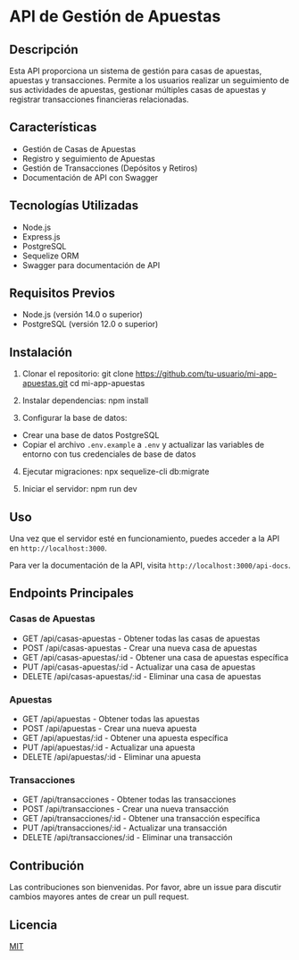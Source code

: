 # API de Gestión de Apuestas

## Descripción
Esta API proporciona un sistema de gestión para casas de apuestas, apuestas y transacciones. Permite a los usuarios realizar un seguimiento de sus actividades de apuestas, gestionar múltiples casas de apuestas y registrar transacciones financieras relacionadas.

## Características
- Gestión de Casas de Apuestas
- Registro y seguimiento de Apuestas
- Gestión de Transacciones (Depósitos y Retiros)
- Documentación de API con Swagger

## Tecnologías Utilizadas
- Node.js
- Express.js
- PostgreSQL
- Sequelize ORM
- Swagger para documentación de API

## Requisitos Previos
- Node.js (versión 14.0 o superior)
- PostgreSQL (versión 12.0 o superior)

## Instalación
1. Clonar el repositorio:
git clone https://github.com/tu-usuario/mi-app-apuestas.git
cd mi-app-apuestas

2. Instalar dependencias:
npm install

3. Configurar la base de datos:
- Crear una base de datos PostgreSQL
- Copiar el archivo `.env.example` a `.env` y actualizar las variables de entorno con tus credenciales de base de datos

4. Ejecutar migraciones:
npx sequelize-cli db:migrate

5. Iniciar el servidor:
npm run dev

## Uso
Una vez que el servidor esté en funcionamiento, puedes acceder a la API en `http://localhost:3000`.

Para ver la documentación de la API, visita `http://localhost:3000/api-docs`.

## Endpoints Principales

### Casas de Apuestas
- GET /api/casas-apuestas - Obtener todas las casas de apuestas
- POST /api/casas-apuestas - Crear una nueva casa de apuestas
- GET /api/casas-apuestas/:id - Obtener una casa de apuestas específica
- PUT /api/casas-apuestas/:id - Actualizar una casa de apuestas
- DELETE /api/casas-apuestas/:id - Eliminar una casa de apuestas

### Apuestas
- GET /api/apuestas - Obtener todas las apuestas
- POST /api/apuestas - Crear una nueva apuesta
- GET /api/apuestas/:id - Obtener una apuesta específica
- PUT /api/apuestas/:id - Actualizar una apuesta
- DELETE /api/apuestas/:id - Eliminar una apuesta

### Transacciones
- GET /api/transacciones - Obtener todas las transacciones
- POST /api/transacciones - Crear una nueva transacción
- GET /api/transacciones/:id - Obtener una transacción específica
- PUT /api/transacciones/:id - Actualizar una transacción
- DELETE /api/transacciones/:id - Eliminar una transacción

## Contribución
Las contribuciones son bienvenidas. Por favor, abre un issue para discutir cambios mayores antes de crear un pull request.

## Licencia
[MIT](https://choosealicense.com/licenses/mit/)